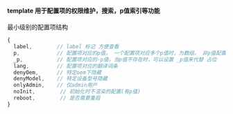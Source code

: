 #### template 用于配置项的权限维护，搜索，p值索引等功能

最小级别的配置项结构
```js
{
  label,        // label 标记 方便查看
  p,            // 配置项对应的p值， 一个配置项对应多个p值时，为数组。 非p值配置项不显示
  _p,           // 配置项对应的-p值，当p值不存在时，可以设置 _p值来代替 占位
  lang,         // 配置项对应的翻译词条
  denyOem,      // 特定oem下隐藏
  denyModel,    // 特定设备型号隐藏
  onlyAdmin,    // 仅admin用户
  noInit,        // 初始化时不渲染的配置(有p值)
  reboot,        // 是否需要重启
}
```